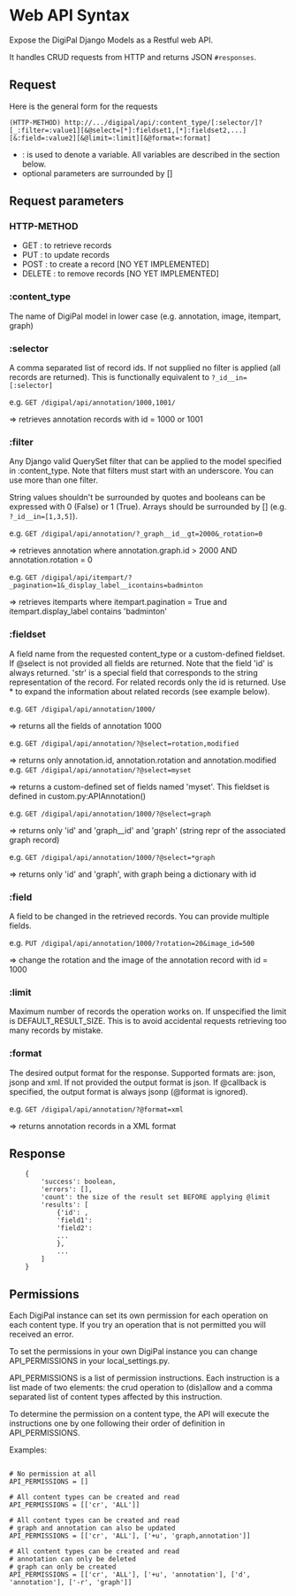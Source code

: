 # Web API Syntax  

Expose the DigiPal Django Models as a Restful web API.

It handles CRUD requests from HTTP and returns JSON `#responses`.

## Request

Here is the general form for the requests

```
(HTTP-METHOD) http://.../digipal/api/:content_type/[:selector/]?[_:filter=:value1][&@select=[*]:fieldset1,[*]:fieldset2,...][&:field=:value2][&@limit=:limit][&@format=:format]
```

* : is used to denote a variable. All variables are described in the section below.
* optional parameters are surrounded by []
    
## Request parameters

### HTTP-METHOD
* GET     : to retrieve records
* PUT     : to update records
* POST    : to create a record [NO YET IMPLEMENTED]
* DELETE  : to remove records  [NO YET IMPLEMENTED]

### :content_type
The name of DigiPal model in lower case (e.g. annotation, image, itempart, graph)

### :selector
A comma separated list of record ids. If not supplied no filter is applied (all records are returned). 
This is functionally equivalent to `?_id__in=[:selector]`

e.g. `GET /digipal/api/annotation/1000,1001/`

=> retrieves annotation records with id = 1000 or 1001 

### :filter
Any Django valid QuerySet filter that can be applied to the model specified in :content_type. 
Note that filters must start with an underscore. You can use more than one filter.

String values shouldn't be surrounded by quotes and booleans can be expressed 
with 0 (False) or 1 (True). Arrays should be surrounded by [] (e.g. `?_id__in=[1,3,5]`).

e.g. `GET /digipal/api/annotation/?_graph__id__gt=2000&_rotation=0`

=> retrieves annotation where annotation.graph.id > 2000 AND annotation.rotation = 0

e.g. `GET /digipal/api/itempart/?_pagination=1&_display_label__icontains=badminton`

=> retrieves itemparts where itempart.pagination = True and itempart.display_label contains 'badminton'

### :fieldset
A field name from the requested content_type or a custom-defined fieldset.
If @select is not provided all fields are returned.
Note that the field 'id' is always returned.
'str' is a special field that corresponds to the string representation of the record.
For related records only the id is returned.
Use * to expand the information about related records (see example below).
 
e.g. `GET /digipal/api/annotation/1000/`

=> returns all the fields of annotation 1000

e.g. `GET /digipal/api/annotation/?@select=rotation,modified`

=> returns only annotation.id, annotation.rotation and annotation.modified
e.g. `GET /digipal/api/annotation/?@select=myset`

=> returns a custom-defined set of fields named 'myset'. This fieldset is defined
in custom.py:APIAnnotation()

e.g. `GET /digipal/api/annotation/1000/?@select=graph`

=> returns only 'id' and 'graph__id' and 'graph' (string repr of the associated graph record)

e.g. `GET /digipal/api/annotation/1000/?@select=*graph`

=> returns only 'id' and 'graph', with graph being a dictionary with id

### :field
A field to be changed in the retrieved records. You can provide multiple fields. 

e.g. `PUT /digipal/api/annotation/1000/?rotation=20&image_id=500`

=> change the rotation and the image of the annotation record with id = 1000
        
### :limit
Maximum number of records the operation works on. If unspecified the limit is DEFAULT_RESULT_SIZE. 
This is to avoid accidental requests retrieving too many records by mistake.
	
### :format
The desired output format for the response. Supported formats are: json, jsonp and xml. 
If not provided the output format is json. 
If @callback is specified, the output format is always jsonp (@format is ignored).  

e.g. `GET /digipal/api/annotation/?@format=xml`

=> returns annotation records in a XML format

## Response

```
    {
        'success': boolean,
        'errors': [],
        'count': the size of the result set BEFORE applying @limit
        'results': [
            {'id': ,
            'field1': 
            'field2':
            ... 
            },
            ...
        ]
    }
```

## Permissions
	
Each DigiPal instance can set its own permission for each operation on each content type. If you try an operation that is not permitted you will received an error.

To set the permissions in your own DigiPal instance you can change API_PERMISSIONS in your local_settings.py.

API_PERMISSIONS is a list of permission instructions. Each instruction is a list made of two elements: the crud operation to (dis)allow and a comma separated list of content types affected by this instruction.

To determine the permission on a content type, the API will execute the instructions one by one following their order of definition in API_PERMISSIONS.

Examples:

```

# No permission at all
API_PERMISSIONS = []

# All content types can be created and read
API_PERMISSIONS = [['cr', 'ALL']]

# All content types can be created and read
# graph and annotation can also be updated
API_PERMISSIONS = [['cr', 'ALL'], ['+u', 'graph,annotation']]

# All content types can be created and read
# annotation can only be deleted
# graph can only be created
API_PERMISSIONS = [['cr', 'ALL'], ['+u', 'annotation'], ['d', 'annotation'], ['-r', 'graph']]
```


